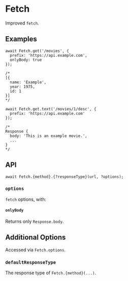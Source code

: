 # Fetch

Improved `fetch`.


## Examples

```JS
await Fetch.get('/movies', {
  prefix: 'https://api.example.com',
  onlyBody: true
});

/*
[{
  name: 'Example',
  year: 1975,
  id: 1
}]
*/
```

```JS
await Fetch.get.text('/movies/1/desc', {
  prefix: 'https://api.example.com'
});

/*
Response {
  body: 'This is an example movie.',
  ...
}
*/
```


## API

```JS
await Fetch.{method}.{?responseType}(url, ?options);
```

### `options`

`fetch` options, with:

#### `onlyBody`

Returns only `Response.body`.


## Additional Options

Accessed via `Fetch.options`.

### `defaultResponseType`

The response type of `Fetch.{method}(...)`.

